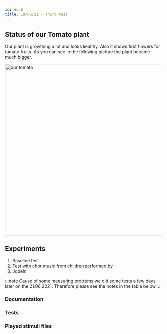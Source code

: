 ```yaml
---
id: doc6
title: 19/06/21 - Third test
---
```


## Status of our Tomato plant

Our plant is growthing a lot and looks healthy. Also it shows first flowers for tomato fruits. As you can see in the following picture the plant became much bigger.

<img src="/img/Test03/tomato.jpg" alt="our tomato" width="550"/>

## Experiments

1. Baseline test
2. Test with chor music from children performed by
3. Jodeln


:::note
Cause of some measuring problems we did some tests a few days later on the 21.06.2021. Therefore please see the notes in the table below.
:::

### Documentation


### Tests


### Played stimuli files
